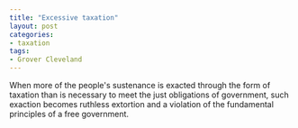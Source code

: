 ```yaml
---
title: "Excessive taxation"
layout: post
categories:
- taxation
tags:
- Grover Cleveland
---
```


When more of the people's sustenance is exacted through the form of taxation than is necessary to meet the just obligations of government, such exaction becomes ruthless extortion and a violation of the fundamental principles of a free government.